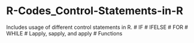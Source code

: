 # R-Codes_Control-Statements-in-R
Includes usage of different control statements in R. # IF # IFELSE # FOR # WHILE # Lapply, sapply, and apply  # Functions
